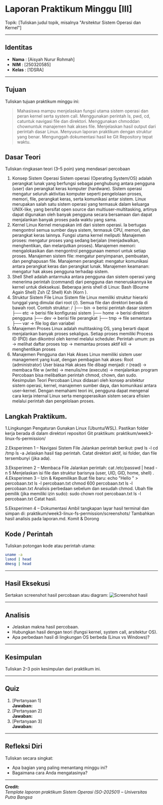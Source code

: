 
# Laporan Praktikum Minggu [III]
Topik: [Tuliskan judul topik, misalnya "Arsitektur Sistem Operasi dan Kernel"]

---

## Identitas
- **Nama**  : [Aisyah Nurur Rohmah]  
- **NIM**   : [250320585]  
- **Kelas** : [1DSRA]

---

## Tujuan
Tuliskan tujuan praktikum minggu ini:  
> Mahasiswa mampu menjelaskan fungsi utama sistem operasi dan peran kernel serta system call.
>Menggunakan perintah ls, pwd, cd, catuntuk navigasi file dan direktori.
>Menggunakan chmoddan chownuntuk manajemen hak akses file.
>Menjelaskan hasil output dari perintah dasar Linux.
>Menyusun laporan praktikum dengan struktur yang benar.
>Mengunggah dokumentasi hasil ke Git Repository tepat waktu.


## Dasar Teori
Tuliskan ringkasan teori (3–5 poin) yang mendasari percobaan
1. Konsep Sistem Operasi
Sistem operasi (Operating System/OS) adalah perangkat lunak yang berfungsi sebagai penghubung antara pengguna (user) dan perangkat keras komputer (hardware). Sistem operasi mengatur seluruh aktivitas komputer seperti pengelolaan proses, memori, file, perangkat keras, serta komunikasi antar sistem.
Linux merupakan salah satu sistem operasi yang termasuk dalam keluarga UNIX-like, yang bersifat open source dan multiuser-multitasking, artinya dapat digunakan oleh banyak pengguna secara bersamaan dan dapat menjalankan banyak proses pada waktu yang sama.
2. Kernel Linux
Kernel merupakan inti dari sistem operasi. Ia bertugas mengontrol semua sumber daya sistem, termasuk CPU, memori, dan perangkat keras lainnya.
Fungsi utama kernel meliputi:
Manajemen proses: mengatur proses yang sedang berjalan (menjadwalkan, menghentikan, dan melanjutkan proses).
Manajemen memori: mengalokasikan dan mengontrol penggunaan memori untuk setiap proses.
Manajemen sistem file: mengatur penyimpanan, pembuatan, dan penghapusan file.
Manajemen perangkat: mengatur komunikasi antara perangkat keras dan perangkat lunak.
Manajemen keamanan: mengatur hak akses pengguna terhadap sistem.
3. Shell
Shell adalah antarmuka antara pengguna dan sistem operasi yang menerima perintah (command) dari pengguna dan meneruskannya ke kernel untuk dieksekusi.
Beberapa jenis shell di Linux:
Bash (Bourne Again Shell)
Zsh (Z Shell)
Ksh (Korn ).
4. Struktur Sistem File Linux
Sistem file Linux memiliki struktur hierarki tunggal yang dimulai dari root (/). Semua file dan direktori berada di bawah root.
Contoh struktur:
/
├── bin     → berisi perintah dasar sistem
├── etc     → berisi file konfigurasi sistem
├── home    → berisi direktori pengguna
├── dev     → berisi file perangkat
├── tmp     → file sementara
├── var     → file log dan variabel
5. Manajemen Proses
Linux adalah multitasking OS, yang berarti dapat menjalankan banyak proses sekaligus.
Setiap proses memiliki Process ID (PID) dan dikontrol oleh kernel melalui scheduler.
Perintah umum:
ps → melihat daftar proses
top → memantau proses aktif
kill → menghentikan proses
6. Manajemen Pengguna dan Hak Akses
Linux memiliki sistem user management yang kuat, dengan pembagian hak akses:
Root (administrator)
User biasa
Hak akses file dibagi menjadi:
r (read) → membaca file
w (write) → menulis/me (execute) → menjalankan program
Percobaan bisa melibatkan perintah chmod, chown, dan sudo.
Kesimpulan Teori
Percobaan Linux didasari oleh konsep arsitektur sistem operasi, kernel, manajemen sumber daya, dan komunikasi antara user–kernel. Dengan memahami teori ini, pengguna dapat mengenal cara kerja internal Linux serta mengoperasikan sistem secara efisien melalui perintah dan pengelolaan proses.

## Langkah Praktikum.
1.Lingkungan Pengaturan
Gunakan Linux (Ubuntu/WSL).
Pastikan folder kerja berada di dalam direktori repositori Git praktikum:
praktikum/week3-linux-fs-permission/

2.Eksperimen 1 – Navigasi Sistem File Jalankan perintah berikut:
pwd
ls -l
cd /tmp
ls -a
Jelaskan hasil tiap perintah.
Catat direktori aktif, isi folder, dan file tersembunyi (jika ada).

3.Eksperimen 2 – Membaca File Jalankan perintah:
cat /etc/passwd | head -n 5
Menjelaskan isi file dan struktur barisnya (user, UID, GID, home, shell)
.
4.Eksperimen 3 – Izin & Kepemilikan Buat file baru:
echo "Hello <NAME><NIM>" > percobaan.txt
ls -l percobaan.txt
chmod 600 percobaan.txt
ls -l percobaan.txt
Analisis perbedaan sebelum dan sesudah chmod.
Ubah file pemilik (jika memiliki izin sudo):
sudo chown root percobaan.txt
ls -l percobaan.txt
Catat hasil.

5.Eksperimen 4 – Dokumentasi
Ambil tangkapan layar hasil terminal dan simpan di:
praktikum/week3-linux-fs-permission/screenshots/
Tambahkan hasil analisis pada laporan.md.
Komit & Dorong

## Kode / Perintah
Tuliskan potongan kode atau perintah utama:
```bash
uname -a
lsmod | head
dmesg | head
```

---

## Hasil Eksekusi
Sertakan screenshot hasil percobaan atau diagram:
![Screenshot hasil](screenshots/example.png)

---

## Analisis
- Jelaskan makna hasil percobaan.  
- Hubungkan hasil dengan teori (fungsi kernel, system call, arsitektur OS).  
- Apa perbedaan hasil di lingkungan OS berbeda (Linux vs Windows)?  

---

## Kesimpulan
Tuliskan 2–3 poin kesimpulan dari praktikum ini.

---

## Quiz
1. [Pertanyaan 1]  
   **Jawaban:**  
2. [Pertanyaan 2]  
   **Jawaban:**  
3. [Pertanyaan 3]  
   **Jawaban:**  

---

## Refleksi Diri
Tuliskan secara singkat:
- Apa bagian yang paling menantang minggu ini?  
- Bagaimana cara Anda mengatasinya?  

---

**Credit:**  
_Template laporan praktikum Sistem Operasi (SO-202501) – Universitas Putra Bangsa_

